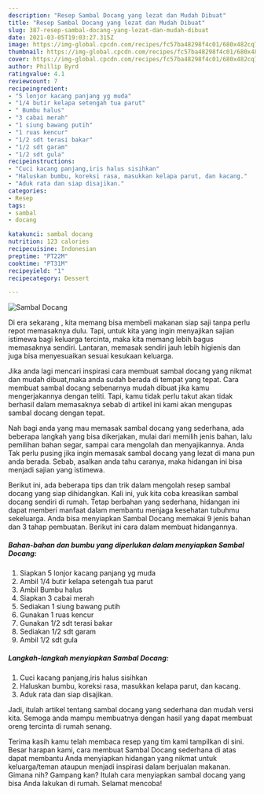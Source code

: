 ```yaml
---
description: "Resep Sambal Docang yang lezat dan Mudah Dibuat"
title: "Resep Sambal Docang yang lezat dan Mudah Dibuat"
slug: 387-resep-sambal-docang-yang-lezat-dan-mudah-dibuat
date: 2021-03-05T19:03:27.315Z
image: https://img-global.cpcdn.com/recipes/fc57ba48298f4c01/680x482cq70/sambal-docang-foto-resep-utama.jpg
thumbnail: https://img-global.cpcdn.com/recipes/fc57ba48298f4c01/680x482cq70/sambal-docang-foto-resep-utama.jpg
cover: https://img-global.cpcdn.com/recipes/fc57ba48298f4c01/680x482cq70/sambal-docang-foto-resep-utama.jpg
author: Phillip Byrd
ratingvalue: 4.1
reviewcount: 7
recipeingredient:
- "5 lonjor kacang panjang yg muda"
- "1/4 butir kelapa setengah tua parut"
- " Bumbu halus"
- "3 cabai merah"
- "1 siung bawang putih"
- "1 ruas kencur"
- "1/2 sdt terasi bakar"
- "1/2 sdt garam"
- "1/2 sdt gula"
recipeinstructions:
- "Cuci kacang panjang,iris halus sisihkan"
- "Haluskan bumbu, koreksi rasa, masukkan kelapa parut, dan kacang."
- "Aduk rata dan siap disajikan."
categories:
- Resep
tags:
- sambal
- docang

katakunci: sambal docang 
nutrition: 123 calories
recipecuisine: Indonesian
preptime: "PT22M"
cooktime: "PT31M"
recipeyield: "1"
recipecategory: Dessert

---
```



![Sambal Docang](https://img-global.cpcdn.com/recipes/fc57ba48298f4c01/680x482cq70/sambal-docang-foto-resep-utama.jpg)

Di era  sekarang , kita memang bisa membeli makanan siap saji tanpa perlu repot memasaknya dulu. Tapi, untuk kita yang ingin menyajikan sajian istimewa bagi keluarga tercinta, maka kita memang lebih bagus memasaknya sendiri. Lantaran, memasak sendiri jauh lebih higienis dan juga bisa menyesuaikan sesuai kesukaan keluarga.

Jika anda lagi mencari inspirasi cara membuat sambal docang yang nikmat dan mudah dibuat,maka anda sudah berada di tempat yang tepat. Cara membuat sambal docang  sebenarnya mudah dibuat jika kamu mengerjakannya dengan teliti. Tapi, kamu tidak perlu takut akan tidak berhasil dalam memasaknya 
sebab di artikel ini kami akan mengupas sambal docang dengan tepat.  



Nah bagi anda yang mau memasak sambal docang yang sederhana, ada beberapa langkah yang bisa dikerjakan, mulai dari memilih jenis bahan, lalu pemilihan bahan segar, sampai cara mengolah dan menyajikannya. Anda Tak perlu pusing jika ingin memasak sambal docang yang lezat di mana pun anda berada. Sebab, asalkan anda  tahu caranya, maka hidangan ini bisa menjadi sajian yang istimewa.

Berikut ini, ada beberapa tips dan trik dalam mengolah resep sambal docang yang siap dihidangkan. Kali ini, yuk kita coba kreasikan sambal docang sendiri di rumah. Tetap berbahan yang sederhana, hidangan ini dapat memberi manfaat dalam membantu menjaga kesehatan tubuhmu sekeluarga. Anda bisa menyiapkan Sambal Docang memakai 9 jenis bahan dan 3 tahap pembuatan. Berikut ini cara dalam membuat hidangannya.

<!--inarticleads1-->

##### Bahan-bahan dan bumbu yang diperlukan dalam menyiapkan Sambal Docang:

1. Siapkan 5 lonjor kacang panjang yg muda
1. Ambil 1/4 butir kelapa setengah tua parut
1. Ambil  Bumbu halus
1. Siapkan 3 cabai merah
1. Sediakan 1 siung bawang putih
1. Gunakan 1 ruas kencur
1. Gunakan 1/2 sdt terasi bakar
1. Sediakan 1/2 sdt garam
1. Ambil 1/2 sdt gula




<!--inarticleads2-->

##### Langkah-langkah menyiapkan Sambal Docang:

1. Cuci kacang panjang,iris halus sisihkan
1. Haluskan bumbu, koreksi rasa, masukkan kelapa parut, dan kacang.
1. Aduk rata dan siap disajikan.




Jadi, itulah artikel tentang  sambal docang  yang sederhana dan mudah versi kita. Semoga anda mampu membuatnya dengan hasil yang dapat membuat oreng tercinta di rumah senang. 

Terima kasih kamu telah membaca resep yang tim kami tampilkan di sini. Besar harapan kami, cara membuat  Sambal Docang sederhana di atas dapat membantu Anda menyiapkan hidangan yang nikmat untuk keluarga/teman ataupun menjadi inspirasi dalam berjualan makanan. Gimana nih? Gampang kan? Itulah cara menyiapkan sambal docang yang bisa Anda lakukan di rumah. Selamat mencoba!

